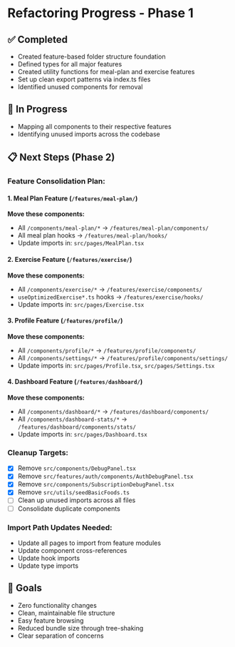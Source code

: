 
# Refactoring Progress - Phase 1

## ✅ Completed
- Created feature-based folder structure foundation
- Defined types for all major features
- Created utility functions for meal-plan and exercise features
- Set up clean export patterns via index.ts files
- Identified unused components for removal

## 🔄 In Progress
- Mapping all components to their respective features
- Identifying unused imports across the codebase

## 📋 Next Steps (Phase 2)

### Feature Consolidation Plan:

#### 1. Meal Plan Feature (`/features/meal-plan/`)
**Move these components:**
- All `/components/meal-plan/*` → `/features/meal-plan/components/`
- All meal plan hooks → `/features/meal-plan/hooks/`
- Update imports in: `src/pages/MealPlan.tsx`

#### 2. Exercise Feature (`/features/exercise/`)
**Move these components:**
- All `/components/exercise/*` → `/features/exercise/components/`
- `useOptimizedExercise*.ts` hooks → `/features/exercise/hooks/`
- Update imports in: `src/pages/Exercise.tsx`

#### 3. Profile Feature (`/features/profile/`)
**Move these components:**
- All `/components/profile/*` → `/features/profile/components/`
- All `/components/settings/*` → `/features/profile/components/settings/`
- Update imports in: `src/pages/Profile.tsx`, `src/pages/Settings.tsx`

#### 4. Dashboard Feature (`/features/dashboard/`)
**Move these components:**
- All `/components/dashboard/*` → `/features/dashboard/components/`
- All `/components/dashboard-stats/*` → `/features/dashboard/components/stats/`
- Update imports in: `src/pages/Dashboard.tsx`

### Cleanup Targets:
- [x] Remove `src/components/DebugPanel.tsx`
- [x] Remove `src/features/auth/components/AuthDebugPanel.tsx`
- [x] Remove `src/components/SubscriptionDebugPanel.tsx`
- [x] Remove `src/utils/seedBasicFoods.ts`
- [ ] Clean up unused imports across all files
- [ ] Consolidate duplicate components

### Import Path Updates Needed:
- Update all pages to import from feature modules
- Update component cross-references
- Update hook imports
- Update type imports

## 🎯 Goals
- Zero functionality changes
- Clean, maintainable file structure
- Easy feature browsing
- Reduced bundle size through tree-shaking
- Clear separation of concerns
